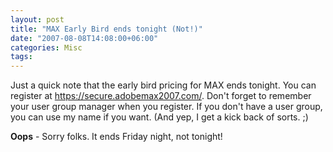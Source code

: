 ```yaml
---
layout: post
title: "MAX Early Bird ends tonight (Not!)"
date: "2007-08-08T14:08:00+06:00"
categories: Misc 
tags: 
---
```


Just a quick note that the early bird pricing for MAX ends tonight. You can register at <a href="https://secure.adobemax2007.com/">https://secure.adobemax2007.com/</a>. Don't forget to remember your user group manager when you register. If you don't have a user group, you can use my name if you want. (And yep, I get a kick back of sorts. ;)

<b>Oops</b> - Sorry folks. It ends Friday night, not tonight!
